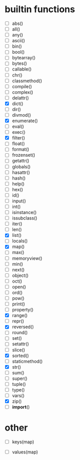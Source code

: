 # builtin functions
- [ ] abs()
- [ ] all()
- [ ] any()
- [ ] ascii()
- [ ] bin()
- [ ] bool()
- [ ] bytearray()
- [ ] bytes()
- [ ] callable()
- [ ] chr()
- [ ] classmethod()
- [ ] compile()
- [ ] complex()
- [ ] delattr()
- [x] dict()
- [ ] dir()
- [ ] divmod()
- [x] enumerate()
- [ ] eval()
- [ ] exec()
- [x] filter()
- [ ] float()
- [ ] format()
- [ ] frozenset()
- [ ] getattr()
- [ ] globals()
- [ ] hasattr()
- [ ] hash()
- [ ] help()
- [ ] hex()
- [ ] id()
- [ ] input()
- [ ] int()
- [ ] isinstance()
- [ ] issubclass()
- [ ] iter()
- [ ] len()
- [x] list()
- [ ] locals()
- [x] map()
- [ ] max()
- [ ] memoryview()
- [ ] min()
- [ ] next()
- [ ] object()
- [ ] oct()
- [ ] open()
- [ ] ord()
- [ ] pow()
- [ ] print()
- [ ] property()
- [x] range()
- [ ] repr()
- [x] reversed()
- [ ] round()  
- [ ] set()
- [ ] setattr()
- [ ] slice()
- [x] sorted()
- [ ] staticmethod()
- [x] str()
- [ ] sum()
- [ ] super()
- [ ] tuple()
- [ ] type()
- [ ] vars()
- [x] zip()
- [ ] __import__()

# other
- [ ] keys(map)
- [ ] values(map)

